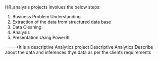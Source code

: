 HR_analysis projects involues the below steps:
1) Business Problem Understanding
2) Extraction of the data from structured data base
3) Data Cleaning
4) Analysis
5) Presentation Using PowerBI

---->It is a descriptive Analytics project
    Descriptive Analytics:Describe about the data and inferences thye data as per the clients requirements
